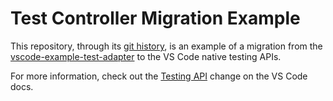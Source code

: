 # Test Controller Migration Example

This repository, through its [git history](https://github.com/connor4312/test-controller-migration-example/commits/master), is an example of a migration from the [vscode-example-test-adapter](https://github.com/hbenl/vscode-example-test-adapter) to the VS Code native testing APIs.

For more information, check out the [Testing API](https://code.visualstudio.com/api/extension-guides/testing) change on the VS Code docs.
